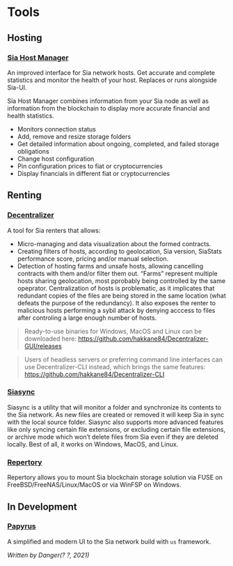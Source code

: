 # Tools
## Hosting
### [Sia Host Manager](https://siacentral.com/host-manager)
An improved interface for Sia network hosts. Get accurate and complete statistics and monitor the health of your host. Replaces or runs alongside Sia-UI.

Sia Host Manager combines information from your Sia node as well as information from the blockchain to display more accurate financial and health statistics.

* Monitors connection status
* Add, remove and resize storage folders
* Get detailed information about ongoing, completed, and failed storage obligations
* Change host configuration
* Pin configuration prices to fiat or cryptocurrencies
* Display financials in different fiat or cryptocurrencies

## Renting
### [Decentralizer](https://keops.cc/decentralizer)
A tool for Sia renters that allows:

* Micro-managing and data visualization about the formed contracts.
* Creating filters of hosts, according to geolocation, Sia version, SiaStats performance score, pricing and/or manual selection.
* Detection of hosting farms and unsafe hosts, allowing cancelling contracts with them and/or filter them out. “Farms” represent multiple hosts sharing geolocation, most pprobably being controlled by the same opeprator. Centralization of hosts is problematic, as it implicates that redundant copies of the files are being stored in the same location (what defeats the purpose of the redundancy). It also exposes the renter to malicious hosts performing a sybil attack by denying acccess to files after controling a large enough number of hosts.

> Ready-to-use binaries for Windows, MacOS and Linux can be downloaded here: https://github.com/hakkane84/Decentralizer-GUI/releases

> Users of headless servers or preferring command line interfaces can use Decentralizer-CLI instead, which brings the same features: https://github.com/hakkane84/Decentralizer-CLI

### [Siasync](https://github.com/tbenz9)
Siasync is a utility that will monitor a folder and synchronize its contents to the Sia network. As new files are created or removed it will keep Sia in sync with the local source folder. Siasync also supports more advanced features like only syncing certain file extensions, or excluding certain file extensions, or archive mode which won’t delete files from Sia even if they are deleted locally. Best of all, it works on Windows, MacOS, and Linux.

### [Repertory](https://bitbucket.org/blockstorage)
Repertory allows you to mount Sia blockchain storage solution via FUSE on FreeBSD/FreeNAS/Linux/MacOS or via WinFSP on Windows.

## In Development
### [Papyrus](https://gitlab.com/lukehmcc/papyrus)
A simplified and modern UI to the Sia network build with `us` framework.

*Written by Danger(? ?, 2021)*
